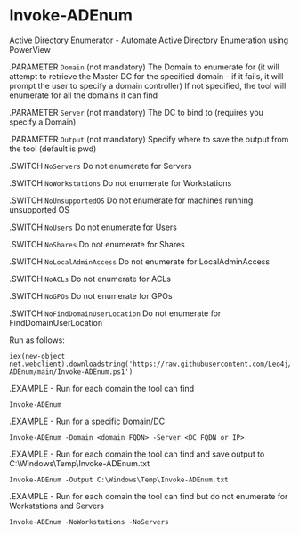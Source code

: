# Invoke-ADEnum
Active Directory Enumerator - Automate Active Directory Enumeration using PowerView

.PARAMETER `Domain` (not mandatory)
The Domain to enumerate for (it will attempt to retrieve the Master DC for the specified domain - if it fails, it will prompt the user to specify a domain controller)
If not specified, the tool will enumerate for all the domains it can find

.PARAMETER `Server` (not mandatory)
The DC to bind to (requires you specify a Domain)

.PARAMETER `Output` (not mandatory)
Specify where to save the output from the tool (default is pwd)

.SWITCH `NoServers`
Do not enumerate for Servers

.SWITCH `NoWorkstations`
Do not enumerate for Workstations

.SWITCH `NoUnsupportedOS`
Do not enumerate for machines running unsupported OS

.SWITCH `NoUsers`
Do not enumerate for Users

.SWITCH `NoShares`
Do not enumerate for Shares

.SWITCH `NoLocalAdminAccess`
Do not enumerate for LocalAdminAccess

.SWITCH `NoACLs`
Do not enumerate for ACLs

.SWITCH `NoGPOs`
Do not enumerate for GPOs

.SWITCH `NoFindDomainUserLocation`
Do not enumerate for FindDomainUserLocation

Run as follows:
```
iex(new-object net.webclient).downloadstring('https://raw.githubusercontent.com/Leo4j/Invoke-ADEnum/main/Invoke-ADEnum.ps1')
```

.EXAMPLE - Run for each domain the tool can find
```
Invoke-ADEnum
```

.EXAMPLE - Run for a specific Domain/DC
```
Invoke-ADEnum -Domain <domain FQDN> -Server <DC FQDN or IP>
```

.EXAMPLE - Run for each domain the tool can find and save output to C:\Windows\Temp\Invoke-ADEnum.txt
```
Invoke-ADEnum -Output C:\Windows\Temp\Invoke-ADEnum.txt
```

.EXAMPLE - Run for each domain the tool can find but do not enumerate for Workstations and Servers
```
Invoke-ADEnum -NoWorkstations -NoServers
```
